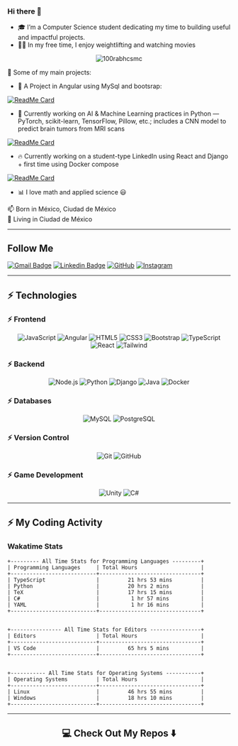 ### Hi there 👋

- 🎓 I’m a Computer Science student dedicating my time to building useful and impactful projects.  
- 🏋️‍♂️ In my free time, I enjoy weightlifting and watching movies

<p align="center">
  <img src="https://komarev.com/ghpvc/?username=JuanSosaCiencias&label=Profile%20views&color=0e75b6&style=flat" alt="100rabhcsmc" />
</p>


🚀 Some of my main projects:

- 🔭  A Project in Angular using MySql and bootsrap:

[![ReadMe Card](https://github-readme-stats.vercel.app/api/pin/?username=JuanSosaCiencias&repo=tienda-angular)](https://github.com/JuanSosaCiencias/tienda-angular)

- 🤖 Currently working on AI & Machine Learning practices in Python — PyTorch, scikit-learn, TensorFlow, Pillow, etc.; includes a CNN model to predict brain tumors from MRI scans

[![ReadMe Card](https://github-readme-stats.vercel.app/api/pin/?username=JuanSosaCiencias&repo=IA)](https://github.com/JuanSosaCiencias/IA)


- 🔥 Currently working on a student-type LinkedIn using React and Django + first time using Docker compose

[![ReadMe Card](https://github-readme-stats.vercel.app/api/pin/?username=arielmerinos&repo=IngenieriaSoftware)](https://github.com/arielmerinos/IngenieriaSoftware)


- :bar_chart: I love math and applied science 😃

<p> 
📫  Born in México, Ciudad de México
<br>
📌  Living in Ciudad de México
</p>

<hr>

## Follow Me

[![Gmail Badge](https://img.shields.io/badge/-juan.mario.sosa.p@gmail.com-c14438?style=flat-square&logo=Gmail&logoColor=white&link=mailto:juan.mario.sosa.p@gmail.com)](mailto:juan.mario.sosa.p@gmail.com)
[![Linkedin Badge](https://img.shields.io/badge/-Juan_Sosa-blue?style=flat-square&logo=Linkedin&logoColor=white&link=https://www.linkedin.com/in/juan-sosa-997405294/)](https://www.linkedin.com/in/juan-sosa-997405294/)
[![GitHub](https://img.shields.io/badge/-GitHub-181717?style=flat-square&logo=github&logoColor=white&link=https://github.com/JuanSosaCiencias)](https://github.com/JuanSosaCiencias)
[![Instagram](https://img.shields.io/badge/-Instagram-333333?style=flat-square&logo=instagram&logoColor=white&link=https://www.instagram.com/jsr_mario)](https://www.instagram.com/jsr_mario)

<hr>

## ⚡ Technologies

### ⚡ Frontend  
<p align="center">
  <img alt="JavaScript" src="https://img.shields.io/badge/-JavaScript-black?style=flat-square&logo=javascript" />
  <img alt="Angular"    src="https://img.shields.io/badge/-Angular-black?style=flat-square&logo=angular" />
  <img alt="HTML5"      src="https://img.shields.io/badge/-HTML5-E34F26?style=flat-square&logo=html5&logoColor=white" />
  <img alt="CSS3"       src="https://img.shields.io/badge/-CSS3-1572B6?style=flat-square&logo=css3" />
  <img alt="Bootstrap"  src="https://img.shields.io/badge/-Bootstrap-563D7C?style=flat-square&logo=bootstrap" />
  <img alt="TypeScript" src="https://img.shields.io/badge/-TypeScript-black?style=flat-square&logo=typescript" />
  <img alt="React"      src="https://img.shields.io/badge/-React-black?style=flat-square&logo=react" />
  <img alt="Tailwind"   src="https://img.shields.io/badge/-Tailwind%20CSS-black?style=flat-square&logo=tailwind-css" />
</p>

### ⚡ Backend  
<p align="center">
  <img alt="Node.js" src="https://img.shields.io/badge/-Nodejs-black?style=flat-square&logo=Node.js" />
  <img alt="Python"  src="https://img.shields.io/badge/-Python-black?style=flat-square&logo=python" />
  <img alt="Django"  src="https://img.shields.io/badge/-Django-black?style=flat-square&logo=django" />
  <img alt="Java"    src="https://img.shields.io/badge/-Java-black?style=flat-square&logo=java" />
  <img alt="Docker"  src="https://img.shields.io/badge/-Docker-black?style=flat-square&logo=docker" />
</p>

### ⚡ Databases  
<p align="center">
  <img alt="MySQL"      src="https://img.shields.io/badge/-MySQL-black?style=flat-square&logo=mysql" />
  <img alt="PostgreSQL" src="https://img.shields.io/badge/-PostgreSQL-black?style=flat-square&logo=postgresql" />
</p>

### ⚡ Version Control  
<p align="center">
  <img alt="Git"    src="https://img.shields.io/badge/-Git-black?style=flat-square&logo=git" />
  <img alt="GitHub" src="https://img.shields.io/badge/-GitHub-181717?style=flat-square&logo=github" />
</p>

### ⚡ Game Development  
<p align="center">
  <img alt="Unity" src="https://img.shields.io/badge/-Unity-black?style=flat-square&logo=unity" />
  <img alt="C#"    src="https://img.shields.io/badge/-C%23-black?style=flat-square&logo=csharp" />
</p>


<hr>
<!--
![Github Stats](https://github-readme-stats.vercel.app/api?username=JuanSosaCiencias&count_private=true&show_icons=true)
[![Top Langs](https://github-readme-stats.vercel.app/api/top-langs/?username=minoveaz&layout=compact)](https://github.com/anuraghazra/github-readme-stats)
-->

## ⚡ My Coding Activity

[//]: # (wakatime-stats)

### Wakatime Stats
```
+--------- All Time Stats for Programming Languages ---------+
| Programming Languages     | Total Hours                    |
+---------------------------+--------------------------------+
| TypeScript                |         21 hrs 53 mins         |
| Python                    |         20 hrs 2 mins          |
| TeX                       |         17 hrs 15 mins         |
| C#                        |          1 hr 57 mins          |
| YAML                      |          1 hr 16 mins          |
+---------------------------+--------------------------------+


+---------------- All Time Stats for Editors ----------------+
| Editors                   | Total Hours                    |
+---------------------------+--------------------------------+
| VS Code                   |         65 hrs 5 mins          |
+---------------------------+--------------------------------+


+----------- All Time Stats for Operating Systems -----------+
| Operating Systems         | Total Hours                    |
+---------------------------+--------------------------------+
| Linux                     |         46 hrs 55 mins         |
| Windows                   |         18 hrs 10 mins         |
+---------------------------+--------------------------------+
```

[//]: # (end-wakatime-stats)


<hr>

<h2  align="center">💻 Check Out My Repos ⬇️ </h2>

